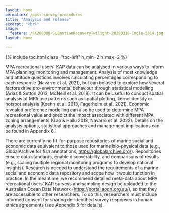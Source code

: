 ```yaml
---
layout: home
permalink: /post-survey-procedures
title: "Analysis and release"
excerpt: "<br>"
image:
  feature: /FK200308-SuBastianRecoveryTwilight-20200316-Ingle-5814.jpg
layout: home

---
```

{% include toc.html class="toc-left" h_min=2 h_max=2 %} 

MPA recreational users’ KAP data can be analysed in various ways to inform MPA planning, monitoring and management. Analysis of most knowledge and attitude questions involves calculating percentages corresponding to each response (Navarro et al. 2021), but can be used to explore how several factors drive pro-environmental behaviour through statistical modelling (Arias & Sutton 2013, McNeill et al. 2018). It can be useful to conduct spatial analysis of MPA use patterns such as spatial plotting, kernel density or hotspot analysis (Koehn et al. 2013, Fagerholm et al. 2021). Economic revealed preference modelling can also be used to determine MPA recreational value and predict the impact associated with different MPA zoning arrangements (Gao & Hailu 2018, Navarro et al. 2022). Details on the analysis options, statistical approaches and management implications can be found in Appendix 6.

There are currently no fit-for-purpose repositories of marine social and economic data equivalent to those used for marine bio-physical data (e.g., GlobalArchive for fish annotations, https://globalarchive.org/). Repositories ensure data standards, enable discoverability, and comparisons of results (e.g., scaling multiple regional monitoring programs to develop national insights). Research is needed to understand the requirements of a marine social and economic data repository and scope how it would function in practice. 
In the meantime, we recommend detailed meta-data about MPA recreational users’ KAP surveys and sampling design be uploaded to the Australian Ocean Data Network (https://portal.aodn.org.au/), so that they are accessible to other researchers. To do this, researchers must include informed consent for sharing de-identified survey responses in human ethics agreements (see Appendix 5 for details). 

